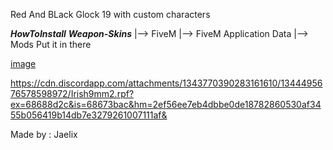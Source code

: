 Red And BLack Glock 19 with custom characters




*__HowToInstall__*
*__Weapon-Skins__* |-->
FiveM  |-->
FiveM Application Data |-->
Mods
Put it in there





[image](https://github.com/user-attachments/assets/22131e37-c0f9-4fa3-8ffe-3b35c39f02b8)



https://cdn.discordapp.com/attachments/1343770390283161610/1344495676578598972/Irish9mm2.rpf?ex=68688d2c&is=68673bac&hm=2ef56ee7eb4dbbe0de18782860530af3455b056419b14db7e3279261007111af&


Made by : Jaelix
